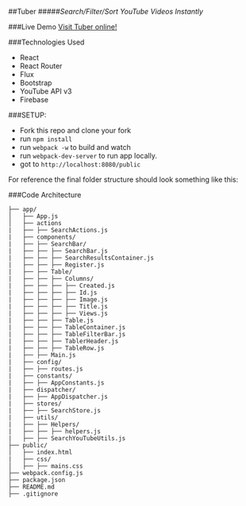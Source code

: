##Tuber
#####*Search/Filter/Sort YouTube Videos Instantly*

###Live Demo
[Visit Tuber online!](https://tuber.firebaseapp.com/)

###Technologies Used
  * React
  * React Router
  * Flux
  * Bootstrap
  * YouTube API v3
  * Firebase

###SETUP:
  * Fork this repo and clone your fork
  * run ```npm install```
  * run ```webpack -w``` to build and watch
  * run ```webpack-dev-server``` to run app locally.
  * got to ```http://localhost:8080/public```

For reference the final folder structure should look something like this:


###Code Architecture

```
├── app/
│   ├── App.js
│   ├── actions
|   ├── ├── SearchActions.js
|   ├── components/
|   ├── ├── SearchBar/
|   ├── ├── ├── SearchBar.js
|   ├── ├── ├── SearchResultsContainer.js
|   ├── ├── ├── Register.js
|   ├── ├── Table/
|   ├── ├── ├── Columns/
|   ├── ├── ├── ├── Created.js
|   ├── ├── ├── ├── Id.js
|   ├── ├── ├── ├── Image.js
|   ├── ├── ├── ├── Title.js
|   ├── ├── ├── ├── Views.js
|   ├── ├── ├── Table.js
|   ├── ├── ├── TableContainer.js
|   ├── ├── ├── TableFilterBar.js
|   ├── ├── ├── TablerHeader.js
|   ├── ├── ├── TableRow.js
|   ├── ├── Main.js
|   ├── config/
|   ├── ├── routes.js
|   ├── constants/
|   ├── ├── AppConstants.js
|   ├── dispatcher/
|   ├── ├── AppDispatcher.js
|   ├── stores/
|   ├── ├── SearchStore.js
|   ├── utils/
|   ├── ├── Helpers/
|   ├── ├── ├── helpers.js
|   ├── ├── SearchYouTubeUtils.js
├── public/
│   ├── index.html
|   ├── css/
│   ├── ├── mains.css
├── webpack.config.js
├── package.json
├── README.md
├── .gitignore
```
